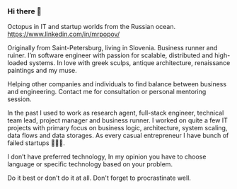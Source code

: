 ### Hi there 👋

<!--
**lalabuy948/lalabuy948** is a ✨ _special_ ✨ repository because its `README.md` (this file) appears on your GitHub profile.

Here are some ideas to get you started:

- 🔭 I’m currently working on ...
- 🌱 I’m currently learning ...
- 👯 I’m looking to collaborate on ...
- 🤔 I’m looking for help with ...
- 💬 Ask me about ...
- 📫 How to reach me: ...
- 😄 Pronouns: ...
- ⚡ Fun fact: ...
-->

Octopus in IT and startup worlds from the Russian ocean. https://www.linkedin.com/in/mrpopov/

Originally from Saint-Petersburg, living in Slovenia. Business runner and ruiner. I’m software engineer with passion for scalable, distributed and high-loaded systems. In love with greek sculps, antique architecture, renaissance paintings and my muse.

Helping other companies and individuals to find balance between business and engineering. Contact me for consultation or personal mentoring session. 

In the past I used to work as research agent, full-stack engineer, technical team lead, project manager and business runner. I worked on quite a few IT projects with primary focus on business logic, architecture, system scaling, data flows and data storages. As every casual entrepreneur I have bunch of failed startups 🤷🏻‍♂️. 

I don’t have preferred technology, In my opinion you have to choose language or specific technology based on your problem.

Do it best or don’t do it at all. Don't forget to procrastinate well.
